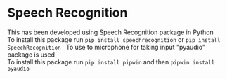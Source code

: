 # Speech Recognition
This has been developed using Speech Recognition package in Python<br/>
To install this package run `pip install speechrecognition` or `pip install SpeechRecognition`
&nbsp;
To use to microphone for taking input "pyaudio" package is used<br/>
To install this package run `pip install pipwin` and then `pipwin install pyaudio`
